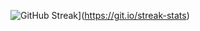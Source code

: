 ![GitHub Streak](https://streakstats-c54wncqw4-r4yv3nerds-projects.vercel.app?user=R4YV3Nerd&theme=blue-navy&hide_border=true&border_radius=4&short_numbers=true)](https://git.io/streak-stats)
